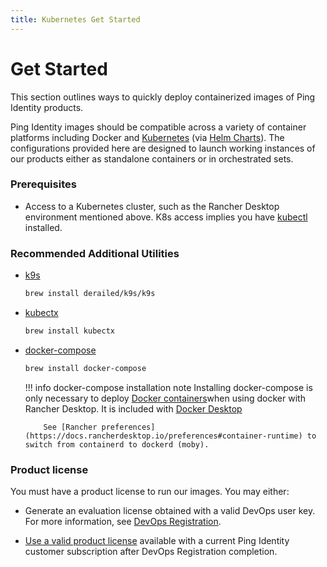```yaml
---
title: Kubernetes Get Started
---
```

# Get Started

This section outlines ways to quickly deploy containerized images of Ping Identity products.

Ping Identity images should be compatible across a variety of container platforms including Docker and [Kubernetes](https://www.cncf.io/certification/software-conformance/) (via [Helm Charts](https://helm.pingidentity.com/)). The configurations provided here are designed to launch working instances of our products either as standalone containers or in orchestrated sets.

### Prerequisites

* Access to a Kubernetes cluster, such as the Rancher Desktop environment mentioned above. K8s access implies you have [kubectl](https://kubernetes.io/docs/tasks/tools/) installed.


### Recommended Additional Utilities
* [k9s](https://k9scli.io/)
    ```sh
    brew install derailed/k9s/k9s
    ```
* [kubectx](https://github.com/ahmetb/kubectx)
    ```sh
    brew install kubectx
    ```
* [docker-compose](https://docs.docker.com/compose/install/)
    ```sh
    brew install docker-compose
    ```

    !!! info docker-compose installation note
          Installing docker-compose is only necessary to deploy [Docker containers](getStartedWithGitRepo.md)when using docker with Rancher Desktop.  It is included with [Docker Desktop](https://www.docker.com/products/docker-desktop/)
          
          See [Rancher preferences](https://docs.rancherdesktop.io/preferences#container-runtime) to switch from containerd to dockerd (moby).

### Product license

You must have a product license to run our images. You may either:

* Generate an evaluation license obtained with a valid DevOps user key. For more information, see [DevOps Registration](../how-to/devopsRegistration.md).

* [Use a valid product license](../how-to/existingLicense.md) available with a current Ping Identity customer subscription after DevOps Registration completion.

